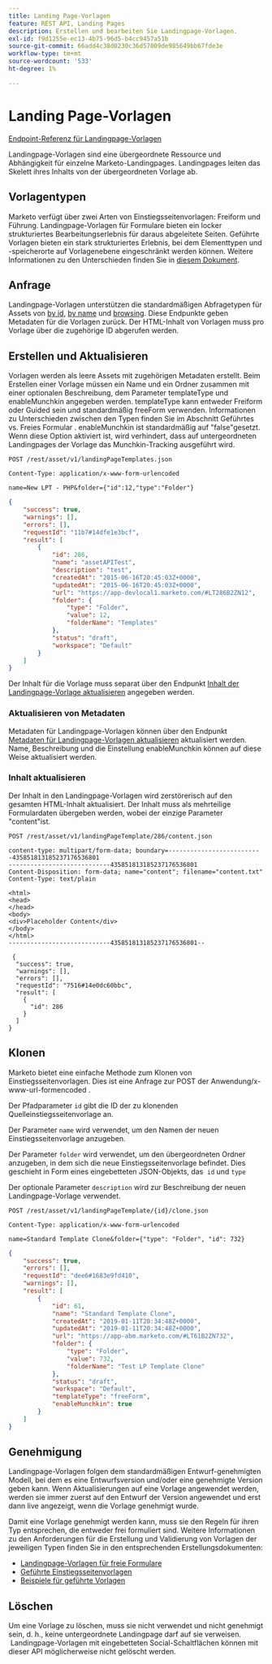 ```yaml
---
title: Landing Page-Vorlagen
feature: REST API, Landing Pages
description: Erstellen und bearbeiten Sie Landingpage-Vorlagen.
exl-id: f9d1255e-ec13-4b75-96d5-b4cc9457a51b
source-git-commit: 66add4c38d0230c36d57009de985649bb67fde3e
workflow-type: tm+mt
source-wordcount: '533'
ht-degree: 1%

---
```


# Landing Page-Vorlagen

[Endpoint-Referenz für Landingpage-Vorlagen](https://developer.adobe.com/marketo-apis/api/asset/#tag/Landing-Page-Templates)

Landingpage-Vorlagen sind eine übergeordnete Ressource und Abhängigkeit für einzelne Marketo-Landingpages. Landingpages leiten das Skelett ihres Inhalts von der übergeordneten Vorlage ab.

## Vorlagentypen

Marketo verfügt über zwei Arten von Einstiegsseitenvorlagen: Freiform und Führung. Landingpage-Vorlagen für Formulare bieten ein locker strukturiertes Bearbeitungserlebnis für daraus abgeleitete Seiten. Geführte Vorlagen bieten ein stark strukturiertes Erlebnis, bei dem Elementtypen und -speicherorte auf Vorlagenebene eingeschränkt werden können. Weitere Informationen zu den Unterschieden finden Sie in [diesem Dokument](https://experienceleague.adobe.com/en/docs/marketo/using/product-docs/demand-generation/landing-pages/understanding-landing-pages/understanding-free-form-vs-guided-landing-pages).

## Anfrage

Landingpage-Vorlagen unterstützen die standardmäßigen Abfragetypen für Assets von [by id](https://developer.adobe.com/marketo-apis/api/asset/#tag/Landing-Page-Templates/operation/getLandingPageTemplateByIdUsingGET), [by name](https://developer.adobe.com/marketo-apis/api/asset/#tag/Landing-Page-Templates/operation/getLandingPageTemplateByNameUsingGET) und [browsing](https://developer.adobe.com/marketo-apis/api/asset/#tag/Landing-Page-Templates/operation/getLandingPageTemplatesUsingGET). Diese Endpunkte geben Metadaten für die Vorlagen zurück. Der HTML-Inhalt von Vorlagen muss pro Vorlage über die zugehörige ID abgerufen werden.

## Erstellen und Aktualisieren

Vorlagen werden als leere Assets mit zugehörigen Metadaten erstellt. Beim Erstellen einer Vorlage müssen ein Name und ein Ordner zusammen mit einer optionalen Beschreibung, dem Parameter templateType und enableMunchkin angegeben werden. templateType kann entweder Freiform oder Guided sein und standardmäßig freeForm verwenden. Informationen zu Unterschieden zwischen den Typen finden Sie im Abschnitt Geführtes vs. Freies Formular . enableMunchkin ist standardmäßig auf &quot;false&quot;gesetzt. Wenn diese Option aktiviert ist, wird verhindert, dass auf untergeordneten Landingpages der Vorlage das Munchkin-Tracking ausgeführt wird.

```
POST /rest/asset/v1/landingPageTemplates.json
```

```
Content-Type: application/x-www-form-urlencoded
```

```
name=New LPT - PHP&folder={"id":12,"type":"Folder"}
```

```json
{
    "success": true,
    "warnings": [],
    "errors": [],
    "requestId": "11b7#14dfe1e3bcf",
    "result": [
        {
            "id": 286,
            "name": "assetAPITest",
            "description": "test",
            "createdAt": "2015-06-16T20:45:03Z+0000",
            "updatedAt": "2015-06-16T20:45:03Z+0000",
            "url": "https://app-devlocal1.marketo.com/#LT286B2ZN12",
            "folder": {
                "type": "Folder",
                "value": 12,
                "folderName": "Templates"
            },
            "status": "draft",
            "workspace": "Default"
        }
    ]
}
```

Der Inhalt für die Vorlage muss separat über den Endpunkt [Inhalt der Landingpage-Vorlage aktualisieren](https://developer.adobe.com/marketo-apis/api/asset/#tag/Landing-Page-Templates/operation/updateLandingPageTemplateContentUsingPOST) angegeben werden.

### Aktualisieren von Metadaten

Metadaten für Landingpage-Vorlagen können über den Endpunkt [Metadaten für Landingpage-Vorlagen aktualisieren](https://developer.adobe.com/marketo-apis/api/asset/#tag/Landing-Page-Templates/operation/updateLpTemplateUsingPOST) aktualisiert werden. Name, Beschreibung und die Einstellung enableMunchkin können auf diese Weise aktualisiert werden.

### Inhalt aktualisieren

Der Inhalt in den Landingpage-Vorlagen wird zerstörerisch auf den gesamten HTML-Inhalt aktualisiert. Der Inhalt muss als mehrteilige Formulardaten übergeben werden, wobei der einzige Parameter &quot;content&quot;ist.

```
POST /rest/asset/v1/landingPageTemplate/286/content.json
```

```
content-type: multipart/form-data; boundary=--------------------------435851813185237176536801
----------------------------435851813185237176536801
Content-Disposition: form-data; name="content"; filename="content.txt"
Content-Type: text/plain

<html>
<head>
</head>
<body>
<div>Placeholder Content</div>
</body>
</html>
----------------------------435851813185237176536801--
```

```
 {
  "success": true,
  "warnings": [],
  "errors": [],
  "requestId": "7516#14e0dc60bbc",
  "result": [
    {
      "id": 286
    }
  ]
}
```

## Klonen

Marketo bietet eine einfache Methode zum Klonen von Einstiegsseitenvorlagen. Dies ist eine Anfrage zur POST der Anwendung/x-www-url-formencoded .

Der Pfadparameter `id` gibt die ID der zu klonenden Quelleinstiegsseitenvorlage an.

Der Parameter `name` wird verwendet, um den Namen der neuen Einstiegsseitenvorlage anzugeben.

Der Parameter `folder` wird verwendet, um den übergeordneten Ordner anzugeben, in dem sich die neue Einstiegsseitenvorlage befindet. Dies geschieht in Form eines eingebetteten JSON-Objekts, das  `id` und `type`

Der optionale Parameter `description` wird zur Beschreibung der neuen Landingpage-Vorlage verwendet.

```
POST /rest/asset/v1/landingPageTemplate/{id}/clone.json
```

```
Content-Type: application/x-www-form-urlencoded
```

```
name=Standard Template Clone&folder={"type": "Folder", "id": 732}
```

```json
{
    "success": true,
    "errors": [],
    "requestId": "dee6#1683e9fd410",
    "warnings": [],
    "result": [
        {
            "id": 61,
            "name": "Standard Template Clone",
            "createdAt": "2019-01-11T20:34:48Z+0000",
            "updatedAt": "2019-01-11T20:34:48Z+0000",
            "url": "https://app-abm.marketo.com/#LT61B2ZN732",
            "folder": {
                "type": "Folder",
                "value": 732,
                "folderName": "Test LP Template Clone"
            },
            "status": "draft",
            "workspace": "Default",
            "templateType": "freeForm",
            "enableMunchkin": true
        }
    ]
}
```

## Genehmigung

Landingpage-Vorlagen folgen dem standardmäßigen Entwurf-genehmigten Modell, bei dem es eine Entwurfsversion und/oder eine genehmigte Version geben kann. Wenn Aktualisierungen auf eine Vorlage angewendet werden, werden sie immer zuerst auf den Entwurf der Version angewendet und erst dann live angezeigt, wenn die Vorlage genehmigt wurde.

Damit eine Vorlage genehmigt werden kann, muss sie den Regeln für ihren Typ entsprechen, die entweder frei formuliert sind. Weitere Informationen zu den Anforderungen für die Erstellung und Validierung von Vorlagen der jeweiligen Typen finden Sie in den entsprechenden Erstellungsdokumenten:

- [Landingpage-Vorlagen für freie Formulare](https://experienceleague.adobe.com/en/docs/marketo/using/product-docs/demand-generation/landing-pages/landing-page-templates/create-a-free-form-landing-page-template)
- [Geführte Einstiegsseitenvorlagen](https://experienceleague.adobe.com/en/docs/marketo/using/product-docs/demand-generation/landing-pages/landing-page-templates/create-a-guided-landing-page-template)
- [ Beispiele für geführte Vorlagen](https://experienceleague.adobe.com/en/docs/marketo/using/product-docs/demand-generation/landing-pages/landing-page-templates/guided-landing-page-template-list)

## Löschen

Um eine Vorlage zu löschen, muss sie nicht verwendet und nicht genehmigt sein, d. h., keine untergeordnete Landingpage darf auf sie verweisen.  Landingpage-Vorlagen mit eingebetteten Social-Schaltflächen können mit dieser API möglicherweise nicht gelöscht werden.
